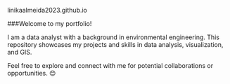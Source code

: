 linikaalmeida2023.github.io

###Welcome to my portfolio! 

I am a data analyst with a background in environmental engineering. This repository showcases my projects and skills in data analysis, visualization, and GIS. 


Feel free to explore and connect with me for potential collaborations or opportunities. 😊
